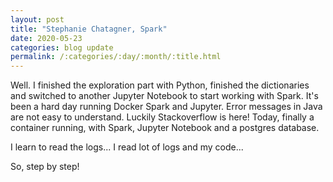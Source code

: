 ```yaml
---
layout: post
title: "Stephanie Chatagner, Spark"
date: 2020-05-23
categories: blog update
permalink: /:categories/:day/:month/:title.html
---
```


Well. 
I finished the exploration part with Python, finished the dictionaries and switched to another Jupyter Notebook to start working with Spark. 
It's been a hard day running Docker Spark and Jupyter. Error messages in Java are not easy to understand. Luckily Stackoverflow is here!
Today, finally a container running, with Spark, Jupyter Notebook and a postgres database. 

I learn to read the logs...
I read lot of logs and my code...

So, step by step!
